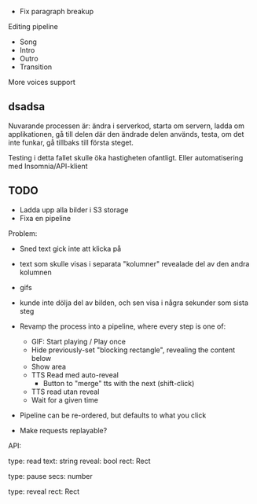 -   Fix paragraph breakup

Editing pipeline

-   Song
-   Intro
-   Outro
-   Transition

More voices support

## dsadsa

Nuvarande processen är:
ändra i serverkod,
starta om servern,
ladda om applikationen,
gå till delen där den ändrade delen används,
testa,
om det inte funkar, gå tillbaks till första steget.

Testing i detta fallet skulle öka hastigheten ofantligt.
Eller automatisering med Insomnia/API-klient

## TODO

-   Ladda upp alla bilder i S3 storage
-   Fixa en pipeline

Problem:

-   Sned text gick inte att klicka på
-   text som skulle visas i separata "kolumner" revealade del av den andra kolumnen
-   gifs
-   kunde inte dölja del av bilden, och sen visa i några sekunder som sista steg

-   Revamp the process into a pipeline, where every step is one of:

    -   GIF: Start playing / Play once
    -   Hide previously-set "blocking rectangle", revealing the content below
    -   Show area
    -   TTS Read med auto-reveal
        -   Button to "merge" tts with the next (shift-click)
    -   TTS read utan reveal
    -   Wait for a given time

-   Pipeline can be re-ordered, but defaults to what you click

-   Make requests replayable?

API:

type: read
text: string
reveal: bool
rect: Rect

type: pause
secs: number

type: reveal
rect: Rect
